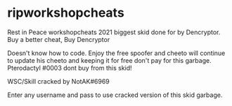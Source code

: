 # ripworkshopcheats
Rest in Peace workshopcheats 2021 biggest skid done for by Dencryptor.
Buy a better cheat, Buy Dencryptor

Doesn't know how to code. Enjoy the free spoofer and cheeto will continue to update his cheeto and keeping it for free don't pay for this garbage.
Pterodactyl #0003 dont buy from this skid!

WSC/Skill cracked by NotAK#6969

Enter any username and pass to use cracked version of this skid garbage.
